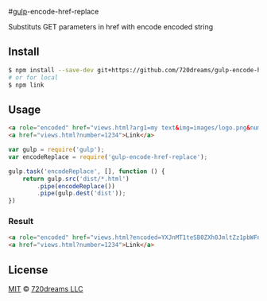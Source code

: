 #[gulp](https://github.com/wearefractal/gulp)-encode-href-replace

Substituts GET parameters in href with encode encoded string

## Install

```bash
$ npm install --save-dev git+https://github.com/720dreams/gulp-encode-href-replace.git
# or for local
$ npm link
```

## Usage

```html
<a role="encoded" href="views.html?arg1=my text&img=images/logo.png&number=1234">Link</a>
<a href="views.html?number=1234">Link</a>
```

```js
var gulp = require('gulp');
var encodeReplace = require('gulp-encode-href-replace');

gulp.task('encodeReplace', [], function () {
    return gulp.src('dist/*.html')
        .pipe(encodeReplace())
        .pipe(gulp.dest('dist'));
})
```

### Result

```html
<a role="encoded" href="views.html?encoded=YXJnMT1teSB0ZXh0JmltZz1pbWFnZXMvbG9nby5wbmcmbnVtYmVyPTEyMzQ=">Link</a>
<a href="views.html?number=1234">Link</a>
```

## License

[MIT](http://opensource.org/licenses/MIT) © [720dreams LLC](http://720dreams.com)
